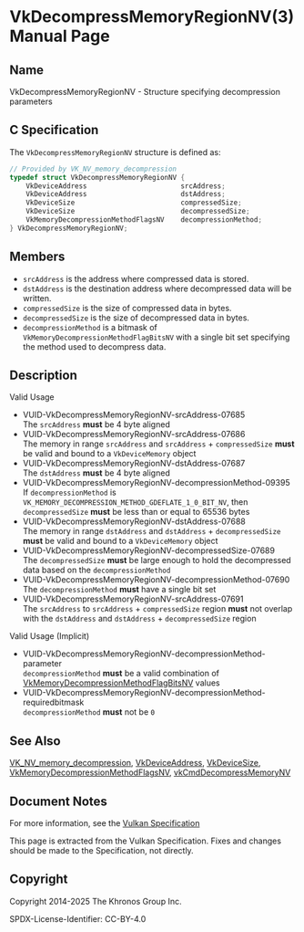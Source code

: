 # VkDecompressMemoryRegionNV(3) Manual Page

## Name

VkDecompressMemoryRegionNV - Structure specifying decompression parameters



## [](#_c_specification)C Specification

The `VkDecompressMemoryRegionNV` structure is defined as:

```c++
// Provided by VK_NV_memory_decompression
typedef struct VkDecompressMemoryRegionNV {
    VkDeviceAddress                       srcAddress;
    VkDeviceAddress                       dstAddress;
    VkDeviceSize                          compressedSize;
    VkDeviceSize                          decompressedSize;
    VkMemoryDecompressionMethodFlagsNV    decompressionMethod;
} VkDecompressMemoryRegionNV;
```

## [](#_members)Members

- `srcAddress` is the address where compressed data is stored.
- `dstAddress` is the destination address where decompressed data will be written.
- `compressedSize` is the size of compressed data in bytes.
- `decompressedSize` is the size of decompressed data in bytes.
- `decompressionMethod` is a bitmask of `VkMemoryDecompressionMethodFlagBitsNV` with a single bit set specifying the method used to decompress data.

## [](#_description)Description

Valid Usage

- [](#VUID-VkDecompressMemoryRegionNV-srcAddress-07685)VUID-VkDecompressMemoryRegionNV-srcAddress-07685  
  The `srcAddress` **must** be 4 byte aligned
- [](#VUID-VkDecompressMemoryRegionNV-srcAddress-07686)VUID-VkDecompressMemoryRegionNV-srcAddress-07686  
  The memory in range `srcAddress` and `srcAddress` + `compressedSize` **must** be valid and bound to a `VkDeviceMemory` object
- [](#VUID-VkDecompressMemoryRegionNV-dstAddress-07687)VUID-VkDecompressMemoryRegionNV-dstAddress-07687  
  The `dstAddress` **must** be 4 byte aligned
- [](#VUID-VkDecompressMemoryRegionNV-decompressionMethod-09395)VUID-VkDecompressMemoryRegionNV-decompressionMethod-09395  
  If `decompressionMethod` is `VK_MEMORY_DECOMPRESSION_METHOD_GDEFLATE_1_0_BIT_NV`, then `decompressedSize` **must** be less than or equal to 65536 bytes
- [](#VUID-VkDecompressMemoryRegionNV-dstAddress-07688)VUID-VkDecompressMemoryRegionNV-dstAddress-07688  
  The memory in range `dstAddress` and `dstAddress` + `decompressedSize` **must** be valid and bound to a `VkDeviceMemory` object
- [](#VUID-VkDecompressMemoryRegionNV-decompressedSize-07689)VUID-VkDecompressMemoryRegionNV-decompressedSize-07689  
  The `decompressedSize` **must** be large enough to hold the decompressed data based on the `decompressionMethod`
- [](#VUID-VkDecompressMemoryRegionNV-decompressionMethod-07690)VUID-VkDecompressMemoryRegionNV-decompressionMethod-07690  
  The `decompressionMethod` **must** have a single bit set
- [](#VUID-VkDecompressMemoryRegionNV-srcAddress-07691)VUID-VkDecompressMemoryRegionNV-srcAddress-07691  
  The `srcAddress` to `srcAddress` + `compressedSize` region **must** not overlap with the `dstAddress` and `dstAddress` + `decompressedSize` region

Valid Usage (Implicit)

- [](#VUID-VkDecompressMemoryRegionNV-decompressionMethod-parameter)VUID-VkDecompressMemoryRegionNV-decompressionMethod-parameter  
  `decompressionMethod` **must** be a valid combination of [VkMemoryDecompressionMethodFlagBitsNV](https://registry.khronos.org/vulkan/specs/latest/man/html/VkMemoryDecompressionMethodFlagBitsNV.html) values
- [](#VUID-VkDecompressMemoryRegionNV-decompressionMethod-requiredbitmask)VUID-VkDecompressMemoryRegionNV-decompressionMethod-requiredbitmask  
  `decompressionMethod` **must** not be `0`

## [](#_see_also)See Also

[VK\_NV\_memory\_decompression](https://registry.khronos.org/vulkan/specs/latest/man/html/VK_NV_memory_decompression.html), [VkDeviceAddress](https://registry.khronos.org/vulkan/specs/latest/man/html/VkDeviceAddress.html), [VkDeviceSize](https://registry.khronos.org/vulkan/specs/latest/man/html/VkDeviceSize.html), [VkMemoryDecompressionMethodFlagsNV](https://registry.khronos.org/vulkan/specs/latest/man/html/VkMemoryDecompressionMethodFlagsNV.html), [vkCmdDecompressMemoryNV](https://registry.khronos.org/vulkan/specs/latest/man/html/vkCmdDecompressMemoryNV.html)

## [](#_document_notes)Document Notes

For more information, see the [Vulkan Specification](https://registry.khronos.org/vulkan/specs/latest/html/vkspec.html#VkDecompressMemoryRegionNV)

This page is extracted from the Vulkan Specification. Fixes and changes should be made to the Specification, not directly.

## [](#_copyright)Copyright

Copyright 2014-2025 The Khronos Group Inc.

SPDX-License-Identifier: CC-BY-4.0